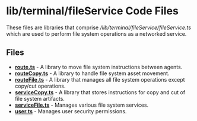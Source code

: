 # lib/terminal/fileService Code Files
These files are libraries that comprise */lib/terminal/fileService/fileService.ts* which are used to perform file system operations as a networked service.

## Files
<!-- Do not edit below this line.  Contents dynamically populated. -->

* **[route.ts](route.ts)**             - A library to move file system instructions between agents.
* **[routeCopy.ts](routeCopy.ts)**     - A library to handle file system asset movement.
* **[routeFile.ts](routeFile.ts)**     - A library that manages all file system operations except copy/cut operations.
* **[serviceCopy.ts](serviceCopy.ts)** - A library that stores instructions for copy and cut of file system artifacts.
* **[serviceFile.ts](serviceFile.ts)** - Manages various file system services.
* **[user.ts](user.ts)**               - Manages user security permissions.
